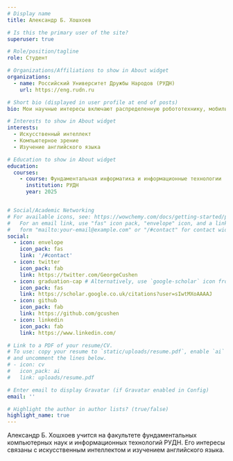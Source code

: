 ```yaml
---
# Display name
title: Александр Б. Хошхоев

# Is this the primary user of the site?
superuser: true

# Role/position/tagline
role: Студент

# Organizations/Affiliations to show in About widget
organizations:
  - name: Российский Университет Дружбы Народов (РУДН)
    url: https://eng.rudn.ru

# Short bio (displayed in user profile at end of posts)
bio: Мои научные интересы включают распределенную робототехнику, мобильные вычисления и программируемую материю.

# Interests to show in About widget
interests:
  - Искусственный интеллект
  - Компьютерное зрение
  - Изучение английского языка

# Education to show in About widget
education:
  courses:
    - course: Фундаментальная информатика и информационные технологии
      institution: РУДН
      year: 2025


# Social/Academic Networking
# For available icons, see: https://wowchemy.com/docs/getting-started/page-builder/#icons
#   For an email link, use "fas" icon pack, "envelope" icon, and a link in the
#   form "mailto:your-email@example.com" or "/#contact" for contact widget.
social:
  - icon: envelope
    icon_pack: fas
    link: '/#contact'
  - icon: twitter
    icon_pack: fab
    link: https://twitter.com/GeorgeCushen
  - icon: graduation-cap # Alternatively, use `google-scholar` icon from `ai` icon pack
    icon_pack: fas
    link: https://scholar.google.co.uk/citations?user=sIwtMXoAAAAJ
  - icon: github
    icon_pack: fab
    link: https://github.com/gcushen
  - icon: linkedin
    icon_pack: fab
    link: https://www.linkedin.com/

# Link to a PDF of your resume/CV.
# To use: copy your resume to `static/uploads/resume.pdf`, enable `ai` icons in `params.toml`,
# and uncomment the lines below.
# - icon: cv
#   icon_pack: ai
#   link: uploads/resume.pdf

# Enter email to display Gravatar (if Gravatar enabled in Config)
email: ''

# Highlight the author in author lists? (true/false)
highlight_name: true
---
```


Александр Б. Хошхоев учится на факультете фундаментальных компьютерных наук и информационных технологий РУДН. Его интересы связаны с искусственным интеллектом и изучением английского языка.